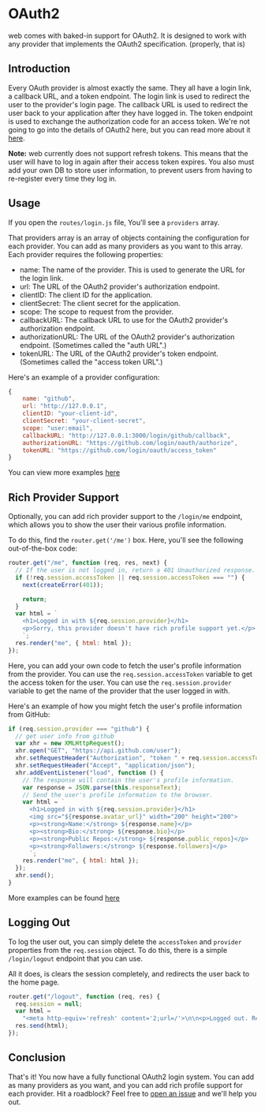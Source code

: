 # OAuth2

web comes with baked-in support for OAuth2. It is designed to work with any provider that implements the OAuth2 specification. (properly, that is)

## Introduction

Every OAuth provider is almost exactly the same. They all have a login link, a callback URL, and a token endpoint. The login link is used to redirect the user to the provider's login page. The callback URL is used to redirect the user back to your application after they have logged in. The token endpoint is used to exchange the authorization code for an access token. We're not going to go into the details of OAuth2 here, but you can read more about it [here](https://oauth.net/2/).

**Note:** web currently does not support refresh tokens. This means that the user will have to log in again after their access token expires. You also must add your own DB to store user information, to prevent users from having to re-register every time they log in.

## Usage

If you open the `routes/login.js` file, You'll see a `providers` array.

That providers array is an array of objects containing the configuration for each provider. You can add as many providers as you want to this array. Each provider requires the following properties:

- name: The name of the provider. This is used to generate the URL for the login link.
- url: The URL of the OAuth2 provider's authorization endpoint.
- clientID: The client ID for the application.
- clientSecret: The client secret for the application.
- scope: The scope to request from the provider.
- callbackURL: The callback URL to use for the OAuth2 provider's authorization endpoint.
- authorizationURL: The URL of the OAuth2 provider's authorization endpoint. (Sometimes called the "auth URL".)
- tokenURL: The URL of the OAuth2 provider's token endpoint. (Sometimes called the "access token URL".)

Here's an example of a provider configuration:

```js
{
    name: "github",
    url: "http://127.0.0.1",
    clientID: "your-client-id",
    clientSecret: "your-client-secret",
    scope: "user:email",
    callbackURL: "http://127.0.0.1:3000/login/github/callback",
    authorizationURL: "https://github.com/login/oauth/authorize",
    tokenURL: "https://github.com/login/oauth/access_token"
}
```

You can view more examples [here](https://gist.github.com/blockarchitech/860be4dd6ff7db154c8a3626f382a8c8)

## Rich Provider Support

Optionally, you can add rich provider support to the `/login/me` endpoint, which allows you to show the user their various profile information.

To do this, find the `router.get('/me')` box. Here, you'll see the following out-of-the-box code:

```js
router.get("/me", function (req, res, next) {
  // If the user is not logged in, return a 401 Unauthorized response.
  if (!req.session.accessToken || req.session.accessToken === "") {
    next(createError(401));

    return;
  }
  var html = `
	<h1>Logged in with ${req.session.provider}</h1>
	<p>Sorry, this provider doesn't have rich profile support yet.</p>
	`;
  res.render("me", { html: html });
});
```

Here, you can add your own code to fetch the user's profile information from the provider. You can use the `req.session.accessToken` variable to get the access token for the user. You can use the `req.session.provider` variable to get the name of the provider that the user logged in with.

Here's an example of how you might fetch the user's profile information from GitHub:

```js
if (req.session.provider === "github") {
  // get user info from github
  var xhr = new XMLHttpRequest();
  xhr.open("GET", "https://api.github.com/user");
  xhr.setRequestHeader("Authorization", "token " + req.session.accessToken);
  xhr.setRequestHeader("Accept", "application/json");
  xhr.addEventListener("load", function () {
    // The response will contain the user's profile information.
    var response = JSON.parse(this.responseText);
    // Send the user's profile information to the browser.
    var html = `
	  <h1>Logged in with ${req.session.provider}</h1>
	  <img src="${response.avatar_url}" width="200" height="200">
	  <p><strong>Name:</strong> ${response.name}</p>
	  <p><strong>Bio:</strong> ${response.bio}</p>
	  <p><strong>Public Repos:</strong> ${response.public_repos}</p>
	  <p><strong>Followers:</strong> ${response.followers}</p>
	  `;
    res.render("me", { html: html });
  });
  xhr.send();
}
```

More examples can be found [here](https://gist.github.com/blockarchitech/860be4dd6ff7db154c8a3626f382a8c8)

## Logging Out

To log the user out, you can simply delete the `accessToken` and `provider` properties from the `req.session` object.
To do this, there is a simple `/login/logout` endpoint that you can use.

All it does, is clears the session completely, and redirects the user back to the home page.

```js
router.get("/logout", function (req, res) {
  req.session = null;
  var html =
    "<meta http-equiv='refresh' content='2;url=/'>\n\n<p>Logged out. Redirecting to home page.</p>";
  res.send(html);
});
```

## Conclusion

That's it! You now have a fully functional OAuth2 login system. You can add as many providers as you want, and you can add rich profile support for each provider. Hit a roadblock? Feel free to [open an issue](https://github.com/blockarchitech/web/issues/new) and we'll help you out.
